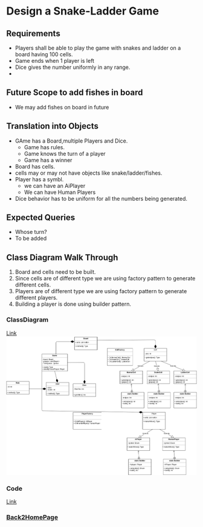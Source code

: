 # Design a Snake-Ladder Game

## Requirements
- Players shall be able to play the game with snakes and ladder on a board having 100 cells.
- Game ends when 1 player is left
- Dice gives the number uniformly in any range.
- 
## Future Scope to add fishes in board
- We may add fishes on board in future

## Translation into Objects
- GAme has a Board,multiple Players and Dice. 
  - Game has rules.
  - Game knows the turn of a player
  - Game has a winner
- Board has cells.
- cells may or may not have objects like snake/ladder/fishes.
- Player has a symbl.
  - we can have an AiPlayer
  - We can have Human Players
- Dice behavior has to be uniform for all the numbers being generated.

## Expected Queries
- Whose turn?
- To be added

## Class Diagram Walk Through
1. Board and cells need to be built.
2. Since cells are of different type we are using factory pattern to generate different cells.
3. Players are of different type we are using factory pattern to generate different players.
4. Building a player is done using builder pattern.


### ClassDiagram
[Link](https://github.com/LearningsLab/BoilerPlates/blob/main/SnakeLadder/Snake%26Ladder.drawio.png)
<img src="https://github.com/LearningsLab/BoilerPlates/blob/main/SnakeLadder/Snake%26Ladder.drawio.png?raw=true" >

### Code 
[Link](https://github.com/LearningsLab/BoilerPlates/tree/main/SnakeLadder)

### [Back2HomePage](https://learningslab.github.io/BoilerPlates) 
